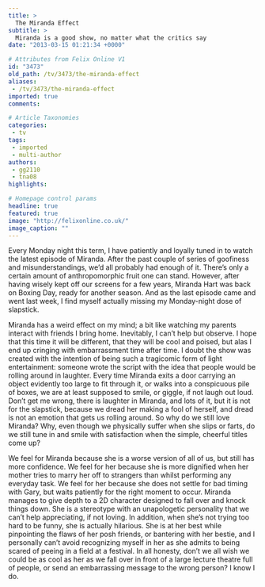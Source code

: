 ```yaml
---
title: >
  The Miranda Effect
subtitle: >
  Miranda is a good show, no matter what the critics say
date: "2013-03-15 01:21:34 +0000"

# Attributes from Felix Online V1
id: "3473"
old_path: /tv/3473/the-miranda-effect
aliases:
 - /tv/3473/the-miranda-effect
imported: true
comments:

# Article Taxonomies
categories:
 - tv
tags:
 - imported
 - multi-author
authors:
 - gg2110
 - tna08
highlights:

# Homepage control params
headline: true
featured: true
image: "http://felixonline.co.uk/"
image_caption: ""
---
```


Every Monday night this term, I have patiently and loyally tuned in to watch the latest episode of Miranda. After the past couple of series of goofiness and misunderstandings, we’d all probably had enough of it. There’s only a certain amount of anthropomorphic fruit one can stand. However, after having wisely kept off our screens for a few years, Miranda Hart was back on Boxing Day, ready for another season. And as the last episode came and went last week, I find myself actually missing my Monday-night dose of slapstick.

Miranda has a weird effect on my mind; a bit like watching my parents interact with friends I bring home. Inevitably, I can’t help but observe. I hope that this time it will be different, that they will be cool and poised, but alas I end up cringing with embarrassment time after time. I doubt the show was created with the intention of being such a tragicomic form of light entertainment: someone wrote the script with the idea that people would be rolling around in laughter. Every time Miranda exits a door carrying an object evidently too large to fit through it, or walks into a conspicuous pile of boxes, we are at least supposed to smile, or giggle, if not laugh out loud. Don’t get me wrong, there is laughter in Miranda, and lots of it, but it is not for the slapstick, because we dread her making a fool of herself, and dread is not an emotion that gets us rolling around. So why do we still love Miranda? Why, even though we physically suffer when she slips or farts, do we still tune in and smile with satisfaction when the simple, cheerful titles come up?

We feel for Miranda because she is a worse version of all of us, but still has more confidence. We feel for her because she is more dignified when her mother tries to marry her off to strangers than whilst performing any everyday task. We feel for her because she does not settle for bad timing with Gary, but waits patiently for the right moment to occur. Miranda manages to give depth to a 2D character designed to fall over and knock things down. She is a stereotype with an unapologetic personality that we can’t help appreciating, if not loving. In addition, when she’s not trying too hard to be funny, she is actually hilarious. She is at her best while pinpointing the flaws of her posh friends, or bantering with her bestie, and I personally can’t avoid recognizing myself in her as she admits to being scared of peeing in a field at a festival. In all honesty, don’t we all wish we could be as cool as her as we fall over in front of a large lecture theatre full of people, or send an embarrassing message to the wrong person? I know I do.
